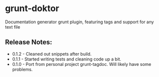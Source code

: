 # grunt-doktor
Documentation generator grunt plugin, featuring tags and support for any text file


## Release Notes:
- 0.1.2 - Cleaned out snippets after build.
- 0.1.1 - Started writing tests and cleaning code up a bit.
- 0.1.0 - Port from personal project grunt-tagdoc. Will likely have some problems.